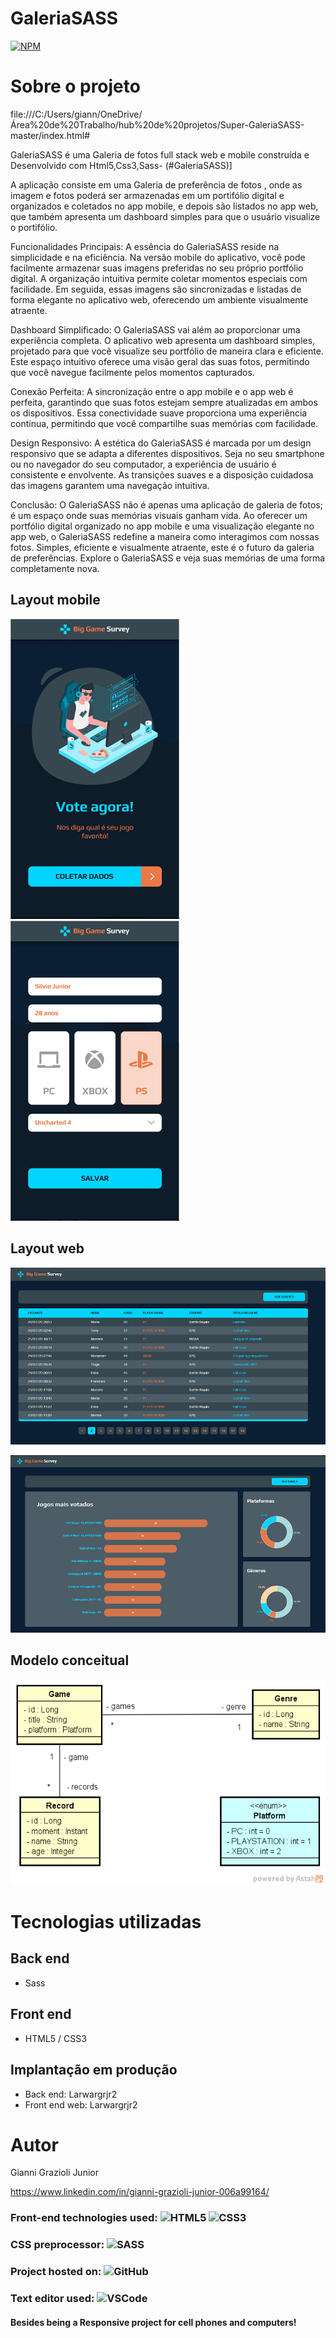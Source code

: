 # GaleriaSASS
[![NPM](https://img.shields.io/npm/l/react)](https://github.com/Larwargrjr2/sds1-Larwargrjr2/blob/master/LICENSE) 

# Sobre o projeto 

file:///C:/Users/giann/OneDrive/Área%20de%20Trabalho/hub%20de%20projetos/Super-GaleriaSASS-master/index.html#

GaleriaSASS é uma Galeria de fotos  full stack web e mobile construída e Desenvolvido com Html5,Css3,Sass- (#GaleriaSASS)]

A aplicação consiste em uma Galeria de preferência de fotos , onde as imagem e fotos poderá ser armazenadas em um portifólio digital e organizados e  coletados no app mobile, e depois são listados no app web, que também apresenta um dashboard simples para que  o usuário visualize o portifólio.

Funcionalidades Principais:
A essência do GaleriaSASS reside na simplicidade e na eficiência. Na versão mobile do aplicativo, você pode facilmente armazenar suas imagens preferidas no seu próprio portfólio digital. A organização intuitiva permite coletar momentos especiais com facilidade. Em seguida, essas imagens são sincronizadas e listadas de forma elegante no aplicativo web, oferecendo um ambiente visualmente atraente.

Dashboard Simplificado:
O GaleriaSASS vai além ao proporcionar uma experiência completa. O aplicativo web apresenta um dashboard simples, projetado para que você visualize seu portfólio de maneira clara e eficiente. Este espaço intuitivo oferece uma visão geral das suas fotos, permitindo que você navegue facilmente pelos momentos capturados.

Conexão Perfeita:
A sincronização entre o app mobile e o app web é perfeita, garantindo que suas fotos estejam sempre atualizadas em ambos os dispositivos. Essa conectividade suave proporciona uma experiência contínua, permitindo que você compartilhe suas memórias com facilidade.

Design Responsivo:
A estética do GaleriaSASS é marcada por um design responsivo que se adapta a diferentes dispositivos. Seja no seu smartphone ou no navegador do seu computador, a experiência de usuário é consistente e envolvente. As transições suaves e a disposição cuidadosa das imagens garantem uma navegação intuitiva.

Conclusão:
O GaleriaSASS não é apenas uma aplicação de galeria de fotos; é um espaço onde suas memórias visuais ganham vida. Ao oferecer um portfólio digital organizado no app mobile e uma visualização elegante no app web, o GaleriaSASS redefine a maneira como interagimos com nossas fotos. Simples, eficiente e visualmente atraente, este é o futuro da galeria de preferências. Explore o GaleriaSASS e veja suas memórias de uma forma completamente nova.

## Layout mobile
![Mobile 1](https://github.com/acenelio/assets/raw/main/sds1/mobile1.png) ![Mobile 2](https://github.com/acenelio/assets/raw/main/sds1/mobile2.png)

## Layout web
![Web 1](https://github.com/acenelio/assets/raw/main/sds1/web1.png)

![Web 2](https://github.com/acenelio/assets/raw/main/sds1/web2.png)

## Modelo conceitual
![Modelo Conceitual](https://github.com/acenelio/assets/raw/main/sds1/modelo-conceitual.png)

# Tecnologias utilizadas
## Back end
- Sass

## Front end
- HTML5 / CSS3 

## Implantação em produção
- Back end: Larwargrjr2
- Front end web: Larwargrjr2

# Autor

Gianni Grazioli Junior

https://www.linkedin.com/in/gianni-grazioli-junior-006a99164/



### Front-end technologies used: ![HTML5](https://img.shields.io/badge/-HTML5-%23E44D27?style=flat-square&logo=html5&logoColor=ffffff) ![CSS3](https://img.shields.io/badge/-CSS3-%2300BFFF?style=flat-square&logo=CSS3&logoColor=ffffff)
### CSS preprocessor: ![SASS](http://img.shields.io/badge/-SASS-CD6799?style=flat-square&logo=Sass&logoColor=ffffff)
### Project hosted on: ![GitHub](https://img.shields.io/badge/-GitHub-181717?style=flat-square&logo=github)
### Text editor used: ![VSCode](http://img.shields.io/badge/-VS%20Code-007ACC?style=flat-square&logo=visual-studio-code&logoColor=ffffff)


#### Besides being a Responsive project for cell phones and computers!
